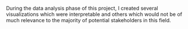 During the data analysis phase of this project, I created several visualizations which were interpretable and others which would not be of much relevance to the majority of potential stakeholders in this field.
